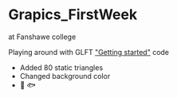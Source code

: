 # Grapics_FirstWeek
at Fanshawe college

Playing around with GLFT ["Getting started"](http://www.glfw.org/docs/latest/quick.html) code 

* Added 80 static triangles
* Changed background color
* :seedling: :fish:
